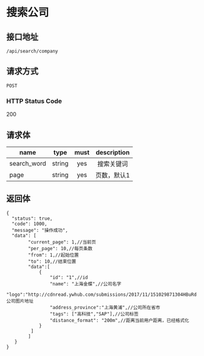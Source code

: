# 搜索公司

## 接口地址

`/api/search/company`

## 请求方式

`POST`

### HTTP Status Code

200

## 请求体

| name     | type     | must     | description |
|----------|:--------:|:--------:|:--------:|
| search_word   | string   | yes      | 搜索关键词 |
| page   | string   | yes      | 页数，默认1 |



## 返回体

```json5
{
  "status": true,
  "code": 1000,
  "message": "操作成功",
  "data": [
        "current_page": 1,//当前页
        "per_page": 10,//每页条数
        "from": 1,//起始位置
        "to": 10,//结束位置
        "data":[
            {
                "id": "1",//id
                "name": "上海金蝶",//公司名字
                "logo":"http://cdnread.ywhub.com/submissions/2017/11/151029871304HBuRd.jpeg",//公司图片地址
                "address_province":"上海黄浦",//公司所在省市
                "tags": ["高科技","SAP"],//公司标签
                "distance_format": "200m",//距离当前用户距离，已经格式化
            }
         ]
        ]
   }
}
``` 
